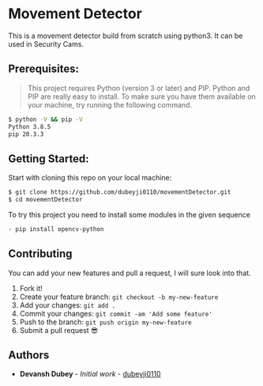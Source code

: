 Movement Detector
==============================

This is a movement detector build from scratch using python3. It can be used in Security Cams.

Prerequisites:
------------
> This project requires Python (version 3 or later) and PIP. Python and PIP are really easy to install. To make sure you have them available on your machine, try running the following command.

```sh
$ python -V && pip -V
Python 3.8.5
pip 20.3.3
```

Getting Started:
------------
Start with cloning this repo on your local machine:

```sh
$ git clone https://github.com/dubeyji0110/movementDetector.git
$ cd movementDetector
```

To try this project you need to install some modules in the given sequence

```sh
- pip install opencv-python
```

## Contributing

You can add your new features and pull a request, I will sure look into that.

1.  Fork it!
2.  Create your feature branch: `git checkout -b my-new-feature`
3.  Add your changes: `git add .`
4.  Commit your changes: `git commit -am 'Add some feature'`
5.  Push to the branch: `git push origin my-new-feature`
6.  Submit a pull request :sunglasses:

## Authors

-   **Devansh Dubey** - _Initial work_ - [dubeyji0110](https://github.com/dubeyji0110)